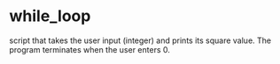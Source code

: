 # while_loop
 script that takes the user input (integer) and prints its square value. The program terminates when the user enters 0.
